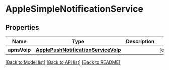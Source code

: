 # AppleSimpleNotificationService

## Properties
Name | Type | Description | Notes
------------ | ------------- | ------------- | -------------
**apnsVoip** | [**ApplePushNotificationServiceVoIp**](ApplePushNotificationServiceVoIp.md) |  | [optional] 

[[Back to Model list]](../README.md#models) [[Back to API list]](../README.md#api-endpoints) [[Back to README]](../README.md)


